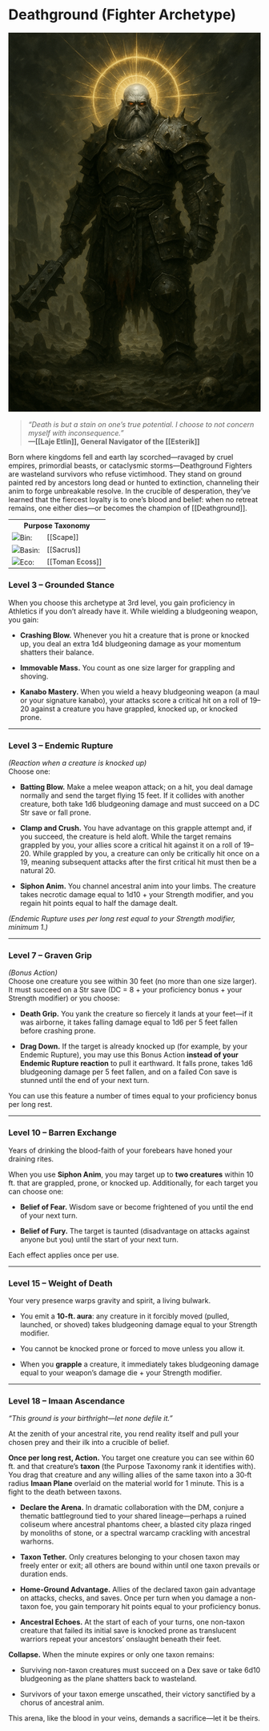 <!-- wiki-header-section:start -->
# Deathground (Fighter Archetype)

<img src="wiki_images/Deathground (Fighter Archetype).png"><i></i></img>

> _“Death is but a stain on one’s true potential. I choose to not concern myself with inconsequence.”_ <br>
> **—[[Laje Etlin]], General Navigator of the [[Esterik]]** <br>

Born where kingdoms fell and earth lay scorched—ravaged by cruel empires, primordial beasts, or cataclysmic storms—Deathground Fighters are wasteland survivors who refuse victimhood. They stand on ground painted red by ancestors long dead or hunted to extinction, channeling their anim to forge unbreakable resolve. In the crucible of desperation, they’ve learned that the fiercest loyalty is to one’s blood and belief: when no retreat remains, one either dies—or becomes the champion of [[Deathground]].
<!-- wiki-header-section:end -->

<!-- taxonomy-table-section:start -->
<div class="taxonomy-table">
  <table>
    <tr>
      <th colspan="3">Purpose Taxonomy</th>
    </tr>
    <tr>
      <td class="taxon-label"><img src="../svg/bin.svg" class="taxon-icon">Bin:</td>
      <td class="taxon-content" colspan="2">[[Scape]]</td>
    </tr>
    <tr>
      <td class="taxon-label"><img src="../svg/basin.svg" class="taxon-icon">Basin:</td>
      <td class="taxon-content" colspan="2">[[Sacrus]]</td>
    </tr>
    <tr>
      <td class="taxon-label"><img src="../svg/eco.svg" class="taxon-icon">Eco:</td>
      <td class="taxon-content" colspan="2">[[Toman Ecoss]]</td>
    </tr>
  </table>
</div>
<!-- taxonomy-table-section:end -->



### **Level 3 – Grounded Stance**

When you choose this archetype at 3rd level, you gain proficiency in Athletics if you don’t already have it. While wielding a bludgeoning weapon, you gain:

- **Crashing Blow.** Whenever you hit a creature that is prone or knocked up, you deal an extra 1d4 bludgeoning damage as your momentum shatters their balance.
    
- **Immovable Mass.** You count as one size larger for grappling and shoving.
    
- **Kanabo Mastery.** When you wield a heavy bludgeoning weapon (a maul or your signature kanabo), your attacks score a critical hit on a roll of 19–20 against a creature you have grappled, knocked up, or knocked prone.
    

---

### **Level 3 – Endemic Rupture**

_(Reaction when a creature is knocked up)_  
Choose one:

- **Batting Blow.** Make a melee weapon attack; on a hit, you deal damage normally and send the target flying 15 feet. If it collides with another creature, both take 1d6 bludgeoning damage and must succeed on a DC Str save or fall prone.
    
- **Clamp and Crush.** You have advantage on this grapple attempt and, if you succeed, the creature is held aloft. While the target remains grappled by you, your allies score a critical hit against it on a roll of 19–20. While grappled by you, a creature can only be critically hit once on a 19, meaning subsequent attacks after the first critical hit must then be a natural 20. 
    
- **Siphon Anim.** You channel ancestral anim into your limbs. The creature takes necrotic damage equal to 1d10 + your Strength modifier, and you regain hit points equal to half the damage dealt.
    

_(Endemic Rupture uses per long rest equal to your Strength modifier, minimum 1.)_

---

### **Level 7 – Graven Grip**

_(Bonus Action)_  
Choose one creature you see within 30 feet (no more than one size larger). It must succeed on a Str save (DC = 8 + your proficiency bonus + your Strength modifier) or you choose:

- **Death Grip.** You yank the creature so fiercely it lands at your feet—if it was airborne, it takes falling damage equal to 1d6 per 5 feet fallen before crashing prone.
    
- **Drag Down.** If the target is already knocked up (for example, by your Endemic Rupture), you may use this Bonus Action **instead of your Endemic Rupture reaction** to pull it earthward. It falls prone, takes 1d6 bludgeoning damage per 5 feet fallen, and on a failed Con save is stunned until the end of your next turn.
    

You can use this feature a number of times equal to your proficiency bonus per long rest.

---

### **Level 10 – Barren Exchange**

Years of drinking the blood-faith of your forebears have honed your draining rites.

When you use **Siphon Anim**, you may target up to **two creatures** within 10 ft. that are grappled, prone, or knocked up. Additionally, for each target you can choose one:

- **Belief of Fear.** Wisdom save or become frightened of you until the end of your next turn.
    
- **Belief of Fury.** The target is taunted (disadvantage on attacks against anyone but you) until the start of your next turn.
    

Each effect applies once per use.

---

### **Level 15 – Weight of Death**

Your very presence warps gravity and spirit, a living bulwark.

- You emit a **10-ft. aura**: any creature in it forcibly moved (pulled, launched, or shoved) takes bludgeoning damage equal to your Strength modifier.
    
- You cannot be knocked prone or forced to move unless you allow it.
    
- When you **grapple** a creature, it immediately takes bludgeoning damage equal to your weapon’s damage die + your Strength modifier.
    

---

### **Level 18 – Imaan Ascendance**

_“This ground is your birthright—let none defile it.”_

At the zenith of your ancestral rite, you rend reality itself and pull your chosen prey and their ilk into a crucible of belief.

**Once per long rest, Action.** You target one creature you can see within 60 ft. and that creature’s **taxon** (the Purpose Taxonomy rank it identifies with). You drag that creature and any willing allies of the same taxon into a 30‑ft radius **Imaan Plane** overlaid on the material world for 1 minute. This is a fight to the death between taxons.

- **Declare the Arena.** In dramatic collaboration with the DM, conjure a thematic battleground tied to your shared lineage—perhaps a ruined coliseum where ancestral phantoms cheer, a blasted city plaza ringed by monoliths of stone, or a spectral warcamp crackling with ancestral warhorns.
    
- **Taxon Tether.** Only creatures belonging to your chosen taxon may freely enter or exit; all others are bound within until one taxon prevails or duration ends.
    
- **Home-Ground Advantage.** Allies of the declared taxon gain advantage on attacks, checks, and saves. Once per turn when you damage a non-taxon foe, you gain temporary hit points equal to your proficiency bonus.
    
- **Ancestral Echoes.** At the start of each of your turns, one non-taxon creature that failed its initial save is knocked prone as translucent warriors repeat your ancestors’ onslaught beneath their feet.
    

**Collapse.** When the minute expires or only one taxon remains:

- Surviving non-taxon creatures must succeed on a Dex save or take 6d10 bludgeoning as the plane shatters back to wasteland.
    
- Survivors of your taxon emerge unscathed, their victory sanctified by a chorus of ancestral anim.
    

This arena, like the blood in your veins, demands a sacrifice—let it be theirs.


<!-- not-for-live-publishing:start -->
<!--
# Balancing Analysis

Great, I’ll analyze the Deathground Fighter subclass with a focus on action economy, damage throughput, and tactical efficiency—especially in outnumbered encounters. I’ll evaluate each level’s feature for power pacing, bonus action/reaction saturation, and potential ability conflicts, while honoring the mechanics and style you’ve crafted. I’ll report back with a breakdown and concrete feedback on each feature’s mechanical footprint.

# Balancing the **Deathground** Fighter Subclass

## Action Economy Considerations

**Level 3 – Grounded Stance & Endemic Rupture:** At 3rd level, the subclass introduces **Endemic Rupture** as an **Action** with a built-in follow-up **Reaction**, plus several passive bonuses from **Grounded Stance**. This is a lot of action economy use early on, so it’s important to ensure it’s not too **overloaded**:

- **Action + Reaction Combo:** Using Endemic Rupture lets the fighter spend their Action to launch an enemy (`knocked up`) and then **immediately use their Reaction** for a follow-up (**Batting Blow**, **Clamp and Crush**, or **Siphon Anim**). This effectively gives a 3rd-level fighter an **extra attack/effect** in the same round (via Reaction). It’s powerful, but it’s **gated by limited uses** (uses per long rest equal to Strength mod) and a saving throw. If the enemy passes the Strength save, the fighter’s action is essentially wasted – a significant risk balancing the reward.
    
    - **Rules for Reaction on Your Turn:** Using a Reaction on your own turn is **unusual but rules-legal** (e.g. you can **Reaction** to your own trigger). The subclass explicitly allows it when you knock a creature up. The cost is that you **lose your Reaction** for the rest of the round (so no opportunity attacks or other reactions until your next turn). In fights where you’re outnumbered, you’ll have to weigh using your Reaction for **Endemic Rupture** combos vs. saving it for opportunity attacks on enemies moving past you. This trade-off actually helps balance the action economy – you get a potent combo on your turn, but give up possible off-turn actions.
        
    - **Bonus Action:** At 3rd level, there’s **no subclass feature using your Bonus Action** yet. This means a Deathground Fighter can still use things like Second Wind (or an off-hand attack, etc.) normally. No conflict here. The **Grounded Stance** bonuses (extra damage die, improved crit range, count as larger for grapples) are **passive** and don’t consume actions.
        
- **Action Surge Interaction:** As a fighter, you have Action Surge (1/short rest at these levels). A big question is whether Action Surge lets you **double up** on these combos in one turn. You _can_ Action Surge after using Endemic Rupture. For example, you could: Action (Endemic Rupture + Reaction follow-up), then Action Surge for additional weapon attacks. This yields a very high burst damage/CC round, but remember you still only have one Reaction per round – you **cannot** do a second Reaction during the Action Surge action. In playtest, this is strong but seems **within reason for a limited resource**. Fighters are known for big nova rounds with Action Surge, and here the combo is comparable: a fighter with a greatsword at level 3 could Action Surge for 2 attacks (~20 damage if both hit). With Endemic Rupture, you might deal a similar ~15–20 damage (1d8+Str + a weapon hit + maybe collision) plus inflict prone/knockback. It’s potent, but uses one of your per-day Endemic charges.
    
- **“Forgo this reaction” Clarification (Level 7 preview):** You’ll notice the text “_if it’s already knocked up, you forgo this reaction to pull it earthward_” under **Graven Grip**. This implies that at 7th level, when you gain the **Bonus Action** Graven Grip, you **must choose** between using your **Reaction from Endemic Rupture** or using your **Bonus Action Drag Down** on a knocked-up target. In other words, you **can’t slam the same creature twice** in one sequence. This is a crucial balancing element for action economy: it prevents a scenario like “Action knocks them up, Reaction bats them, _then_ Bonus Action slams them again.” So one piece of feedback is to **make this clear in the wording**. For example, Graven Grip (Drag Down) might say: “_If the target is already knocked up (for example, by your Endemic Rupture), you can use your Bonus Action **instead of your Endemic Rupture reaction** to pull it earthward…_”. This clarity will ensure players know they can’t double-dip on the same trigger.
    

**Level 7 – Graven Grip:** At 7th level, you introduce a **Bonus Action** feature (Graven Grip), while still potentially using the Reaction from Endemic Rupture. This means by level 7 a fighter could, in one turn, use **Action + Bonus + Reaction** if circumstances allow – a heavy action economy load, but again limited by resources and triggers:

- **Bonus Action Pull (Death Grip):** This is a ranged control move (30 ft range) that forces a Strength save or drags a creature to your feet **and knocks it prone**. No damage on the pull itself, just positioning and the prone condition. Using your Bonus Action for control is a great idea to let the fighter engage multiple foes when outnumbered. It competes with other Bonus Action uses (Second Wind, Polearm Master attacks, etc.), but by level 7 many fighters don’t have a constant BA attack unless they multiclass or take certain feats. So it gives them a compelling use of the Bonus Action without overcrowding it. **Action economy is still okay here** – you generally won’t have another subclass BA option, so Graven Grip slots in nicely.
    
- **Combo with Endemic Rupture:** Here’s a likely combo at 7: **Action** to Endemic Rupture one enemy (knock it up), then **Bonus Action** Graven Grip on _another_ enemy to yank it prone, and **Reaction** (from Endemic) to follow-up on the first enemy. This means in one round you’ve potentially disabled two foes (one launched and smacked, another dragged prone). That’s strong, but note the constraints: you needed to have multiple enemies within 10 ft and 30 ft, you needed one to fail a Strength save to be knocked up and the other to fail to be pulled, and you expended **two limited resources** (one Endemic use and one Graven Grip use). Given the subclass’s theme of excelling when outnumbered, this **feels appropriate** – it’s doing the job it’s meant to do, using resources efficiently to control a crowd. Just be aware as a DM/player that it’s a lot happening on one turn. You might want to ensure other players aren’t feeling overshadowed by this burst of control; but since you can’t do it every round (limited uses per long rest), it should balance out over an adventuring day.
    
- **Reaction Timing with Drag Down:** If you choose to use **Drag Down** (the Graven Grip option that slams a knocked-up enemy down), you’ll typically do it _instead_ of using your Endemic Rupture reaction options. This uses your Bonus Action rather than Reaction, which interestingly **frees up your Reaction** for other things until the end of the round. In effect, Drag Down shifts the follow-up attack/heal into a Bonus Action and trades some damage for a **stronger condition** (prone + falling damage + potential stun). This is a good trade-off: the stun (if they fail Con) is powerful, so it costing your Bonus Action and two saving throws (Str then Con) feels fair. Also, because you “forgo the Reaction,” you could still have your Reaction later in the round (for an opportunity attack on a different enemy, for example). This is a neat bit of action economy tech – it encourages strategic thinking (do I want extra damage now, or do I want to potentially stun but use my Bonus Action and leave my Reaction open?). **No adjustments seem needed** here beyond clarifying the intent, as it’s a balanced choice for the player to make.
    

**Higher Levels:** By level 10 and 15, the subclass doesn’t add new competing action types (no new Reaction or Bonus features beyond what you have), it mainly **enhances existing abilities**:

- Level 10’s **Barren Exchange** improves the **Reaction** option _Siphon Anim_ (allowing two targets), but it doesn’t add a second Reaction. You still only ever get one Reaction per round. So action economy remains the same; you just get **more value** out of that one Reaction at level 10+. (Targeting two creatures with one Reaction is fine because it’s a single feature use.)
    
- Level 15’s **Weight of Death** is entirely passive bonuses (a damage aura, immunity to being moved/proned, and extra damage on grapples). These **do not consume any actions** – they just modify outcomes of things you’re already doing (grappling, standing your ground, etc.). So no action economy concern there.
    
- Level 18’s **Imaan Ascendance** is a **huge power** but costs one **Action** (and 1/long rest). It essentially kicks off a special battle scenario, but once active, combat actions proceed normally under the new rules. Importantly, using this does take your full Action that turn (like casting a powerful spell), so you wouldn’t be making attacks on the same turn – that’s a fair cost for such a game-changing effect. It doesn’t give you extra actions; it warps the battlefield instead. So while it’s powerful, it’s not overloading your action economy beyond that initial investment.
    

**Summary of Action Economy:** Overall, the subclass uses **every part of the action economy**: Actions (for big moves), Bonus Actions (for additional control at 7+), and Reactions (for follow-ups). This is great for an active, tactical playstyle, but it requires some **careful balancing**:

- At low levels, getting an Action+Reaction in one turn is strong, but the limitation on uses and need for a failed save keep it in check.
    
- By mid-levels, doing all three (Action+BA+Reaction) is possible in one round, but only by expending resources that are **limited per long rest**. This front-loads the fighter’s impact in a few key rounds rather than every round.
    
- It’s comparable to a Battlemaster fighter who might Action Surge and spend multiple superiority dice in one round – big nova rounds followed by calmer ones. The Deathground Fighter’s baseline round (when not using special features) will be more like a normal fighter (just with some extra damage from Crashing Blow or a prone enemy), so it’s really those feature-usage rounds that spike in complexity and power.
    

**Recommendation:** Be sure to playtest how a turn feels when the fighter unleashes **both Endemic Rupture and Graven Grip** in the same turn. If it ever feels too overwhelming at the table (for the player or DM), consider spacing them (e.g. Endemic Rupture could have been once per short rest instead, to reduce frequency, or Graven Grip as an Action instead of Bonus). **Currently, however, it looks manageable** given the campaign’s high-power nature, as long as everyone knows these combos use resources and can’t be done every single round.

## Damage Output and Scaling

Let’s evaluate the **damage numbers** at each stage and see if they’re balanced compared to standard fighter abilities. The goal is to ensure the subclass isn’t over or under-tuned in raw damage, considering it also brings control effects:

**Grounded Stance (Level 3) – _Crashing Blow & Kanabo Mastery_:** These give small damage boosts and crit benefits that scale with your base attacks:

- **Crashing Blow:** +1d4 bludgeoning damage whenever you hit a creature that is **prone or “knocked up.”** In tier 1 (levels 3–4), this is roughly +2.5 damage on a hit – a nice little bump, but only if you set up the condition. For comparison, the **Hunter’s Mark** spell at level 1 adds +1d6 (~3.5) to each hit, and many melee Rangers use that consistently. **Crashing Blow is a bit weaker per hit** than Hunter’s Mark, and you won’t have it on _every_ hit (only after you knock the enemy down or up). So this extra damage feels fair. It rewards you for playing into the subclass’s tactic (use your strength to prone or launch foes). As you level and make multiple attacks per round, this 1d4 per hit can add up, but it stays a modest bonus. For example, at level 11 a fighter has 3 attacks; if all are against a prone target, that’s an extra ~7.5 damage per round – significant but not game-breaking at that level (where enemies might have 100+ HP).
    
    - **Potential Adjustment:** If anything, some DMs allow that 1d4 to scale at later tiers (e.g. to 1d6 at level 10 or 11, 1d8 at level 15+) to keep it relevant. But given you add so many other damage sources later (grappling damage at 15, etc.), it’s **probably fine to leave as 1d4**. It ensures the subclass isn’t identified purely for its damage boost.
        
- **Kanabo Mastery (19–20 crit range vs controlled targets):** This is essentially the **Champion fighter’s Improved Critical**, but _conditional_. Champions get 19–20 crit on all attacks; you get it only against targets you’ve **grappled, knocked prone, or knocked up**. In practice, if you’re doing your thing, most tough enemies you focus on will end up in one of those states, so you’ll often benefit from the expanded crit range. It’s strong, but not absurd:
    
    - At level 3, critting on 19–20 doubles your crit chance from 5% to 10% (if the condition is met). This is nice with a big weapon (crits add dice), but it’s still luck-based and not guaranteed each fight.
        
    - Importantly, you **don’t have extra attack yet at 3**, so it’s only one swing per round that might crit. Champion fighters get this too at 3 and it’s considered a mild benefit overall.
        
    - As you level up, combining this with advantage (from enemies being prone or otherwise) can fish for crits more reliably. For example, by mid-levels you might grapple+shove a big foe, then unload attacks with advantage **and** 19–20 crit range. The math of crit fishing: with advantage and a 19–20 range, you have roughly a 19% chance to crit on each attack. That’s high, but that requires set-up each time (using some of your attacks to prone them first). It creates a high-risk/high-reward playstyle. We’d consider this balanced, since other subclasses like Samurai or Champion can achieve similar high crit scenarios (Samurai can get advantage at will, Champion has 18–20 range at level 15, etc.).
        
    - **No change needed** here; it fits the theme and is a fair trade-off (conditional for a benefit that another subclass gets unconditionally).
        

**Endemic Rupture (Level 3) – _Damage vs Battlemaster_:** Endemic Rupture’s damage has a few components:

- **Initial hit:** 1d8 + Strength mod bludgeoning if the target fails the STR save. (No damage on a success, presumably.) At level 3 with, say, +3 STR mod, that’s ~7 average damage. That’s about the same as a one-handed weapon hit, or a bit less than a greatsword hit. Not very high on its own.
    
- **Reaction follow-up:**
    
    - _Batting Blow:_ a full weapon attack (e.g. a maul 2d6+STR, ~10–12 damage on hit) **+** an extra 1d6 (3–4 damage) if you collide with another creature. So if you hit, that could be ~15 damage, plus a secondary target taking 1d6 (3 avg) and possibly falling prone. This is the highest-damage option but requires an attack roll and situational positioning (another enemy to collide with). Total potential from the whole Endemic+Batting sequence is roughly 1d8+1d6+weapon damage ≈ 20 damage on average if everything lands.
        
    - _Clamp and Crush:_ no direct damage on the reaction, just a grapple (with advantage on the check). This sacrifices damage for control. At level 3, grappling a foe you launched is mostly for style/control – and to set up that foe for you or an ally to whack next turn with advantage (if you then knock them prone). **This option actually reduces your damage output** in favor of battlefield control, which is a balancing factor. It’s good design that not every reaction choice is about stacking damage; some are strategic.
        
    - _Siphon Anim:_ deals 1d10 + STR necrotic (~8–9 avg) and heals you for half that (~4 hp). This plus the initial 1d8 means about 15 damage total and you heal ~4. Compared to Batting, it’s slightly less damage (and no second target hit), but you get some self-sustain. The healing at low levels is modest, but it can keep you going in a tight solo fight.
        

**Is this too much damage at level 3?** It’s front-loaded, but uses-per-day limit it. Consider a Level 3 Battlemaster as a benchmark:

- A Battlemaster could use a maneuver like **Trip Attack** on a hit: they deal weapon damage (~10) + 1d8 (~4.5) and potentially knock prone (STR save negates prone but not damage). If they Action Surge, they can do that twice in one round. They have 4 superiority dice per short rest.
    
- The Deathground fighter using Endemic Rupture (with Batting Blow) in one round might do ~20 damage and prone two enemies (primary knocked prone by collision Dex fail, secondary automatically prone from being hit by a flying body). But then they have used 1 of maybe 3 Endemic uses for the whole day.
    
- In **sustained fights**, the Battlemaster can often output more total damage (they can maneuver on several attacks, and still make a weapon attack as their action each turn). The Deathground fighter’s big combo replaces their usual Attack action for that turn – meaning if the save is **made by the enemy, you deal 0 damage** with your action. That swinginess is a built-in balancer.
    

Given these comparisons, the **damage at level 3-4 seems high but within acceptable bounds** for a nova and considering the resource constraints. The key is that it’s not every round; in rounds you don’t use Endemic Rupture, you’re just a fighter with a maul doing ~10 damage on a hit (plus maybe +1d4 if you managed to prone the target). That’s pretty normal.

**Scaling of Endemic Rupture:** Notably, the 1d8 and 1d10 damage dice **do not scale** as you level up. By the time you’re level 11+, an extra d8 is small potatoes. This is okay, because by then the feature’s primary purpose is **control** (launching and enabling your other abilities) rather than raw damage. Your weapon attacks will far outpace 1d8 damage. And at level 10, Siphon Anim can hit two targets (so 2×(1d10+STR) = roughly 18–20 damage total across two creatures, healing you for half of each). Even at high level, 2d10 extra damage in a round is nice but not huge; it’s the **rider effects** (healing, fear/taunt debuffs from Barren Exchange) that keep it relevant. This is a common design in 5e: a subclass feature might deal fixed damage, but its utility and secondary effects keep it worthwhile at higher levels.

- **Possible Concern:** If you find that at higher levels Endemic Rupture’s damage is too _weak_ to bother using (because a fighter’s multi-attack could simply deal more), you might consider a small scale-up. For example, some DMs might let the **launch damage** increase to 2d8 at level 11, 3d8 at level 17 (similar to cantrip scaling or Battlemaster superiority dice that go up to d10/d12). However, be cautious: increasing the damage makes the whole combo even more bursty. Since your campaign is high-powered anyway, it might not break anything, but it’s not strictly necessary. The feature is already mainly balanced around its control use.
    

**Graven Grip (Level 7) – _Damage and Stun:_** Graven Grip’s **Death Grip** option does no damage, just pulls and knocks prone. **Drag Down**, however, introduces falling damage and a stun chance:

- The falling damage is **1d6 per 5 feet fallen**. If you knocked someone 10 ft in the air with Endemic Rupture, Drag Down would slam them for 2d6 damage. If it was 15 ft, 3d6, etc. Typically, Endemic Rupture doesn’t specify how high the target is launched (“into the air” is vague), but it’s reasonable to assume about 10 feet up (since the reaction window implies they haven’t come down yet). So figure on **2d6 (~7 average)** damage from Drag Down, in addition to the 1d8 from launching them. That’s roughly equal to the Batting Blow’s collision damage approach.
    
- The big payoff of Drag Down is **potentially stunning the target** (Con save or stunned until end of your next turn). Stun is an extremely powerful condition – it denies the enemy their action and gives advantage to all attacks against them. Normally, only monks and a few high-level spells inflict stun like this. Your subclass gets it at 7, but with two caveats: **(1)** It requires two failed saves (Strength to get pulled down _and_ Con to be stunned), and **(2)** you must spend one of your limited Graven Grip uses _and_ have set the enemy up by knocking them into the air first. Considering those hurdles, it’s a fair trade.
    
    - _Comparative note:_ A 7th-level monk might use 2 Ki points in a round to Flurry and attempt two Stunning Strikes (two Con saves on two hits). The Deathground fighter might use one Endemic charge and one Graven Grip charge to similarly take an enemy out for a round. The resources are different (monk’s refresh on short rest, yours on long rest mostly), but the balance isn’t far off. If anything, the fighter’s stun combo deals more upfront damage, whereas the monk’s is attached to their regular attack damage. Both are strong in different ways.
        
- **No direct damage on pull:** We should note Death Grip (the pull to your feet) doesn’t deal damage even if the creature is yanked from a height. It just says if airborne, you slam them down _knocking them prone_, but no extra d6s. That’s fine – the prone itself is the benefit. If you wanted to be super granular, you could imagine a flying creature pulled 30 ft down taking some fall damage, but most DMs would treat “slam prone” as the effect and not stack additional falling damage beyond Drag Down’s explicit case. It’s likely a design choice to keep Death Grip purely about positioning/terrain control and Drag Down for damage+stun.
    

**Barren Exchange (Level 10) – _Siphon Anim Upgrade:_** At 10th level, the damage from **Siphon Anim** effectively **doubles**, since you can target two creatures. If two valid targets (grappled, prone, or knocked up and within 10 feet) are available, you deal **1d10+STR to each**. That could be ~9 damage to each (18 total) and you heal for half of each (so roughly 4+4 = 8 HP healed). In a chaotic melee with many foes, this is a strong swing – hurting two enemies and sustaining yourself. However, it’s still gated by the Reaction (so you do this instead of any other reaction that round) and by having set-up on those two enemies.

- This scaling is **appropriate**. At level 10, fighters getting multi-attack (3 attacks at level 11) means their baseline damage per round is high. A single 1d10 extra isn’t huge, so allowing it to hit two foes keeps the feature impactful. The added **debuffs** (fear or “taunt”) are short (one round) crowd-control effects that don’t stack damage but emphasize survivability (frightened enemies might not approach, taunted ones will focus you and have disadvantage if they swing at others). Those riders align with the subclass goal – controlling the battlefield and drawing aggro to the durable fighter. They are powerful in context but fleeting. A one-round **frighten** at level 10 is fine (many spells do much worse by that level), and a one-round **taunt** is essentially a limited mark (similar to the Cavalier’s mark ability, which imposes disadvantage if enemies attack others). So the numbers here (1d10 damage twice, short fear/taunt save) are balanced.
    
- **Self-Healing Total:** By level 10+, you might have STR 20, so Siphon Anim is 1d10+5 per target. If you hit two, and roll decently, you might heal on the order of 10 HP (half of ~20 total damage). This is a nice perk but not game-breaking; it’s on par with a fighter’s Second Wind (which at level 10 would heal 1d10+10 ~ average 15 once per short rest). You can do Siphon multiple times per long rest (as many Endemic uses as you have). If STR 20, you have 5 uses per long rest. If you devoted all of them to Siphon (and always had two targets, which is unlikely every time), you’d heal maybe ~50 HP _over the course of an adventuring day_. That’s roughly an extra Second Wind or two spread out – definitely **helpful for survivability**, but not enough to make you unkillable. So the healing/damage output is **reasonable**.
    

**Weight of Death (Level 15) – _Aura and Grapple Damage:_** At level 15, the subclass gets a moderate damage boost and mitigation via features:

- **Gravity Aura (10-ft):** Enemies in your 10-ft aura that are **forcibly moved** (pulled, pushed, launched) take damage equal to your STR mod. At level 15, STR mod is likely +5 (assuming 20 STR). This is a flat 5 damage whenever you or others shove someone around you. It’s a small automatic chip damage. It will mostly apply when _you_ use your own features (since you’ll be the one knocking enemies around), effectively adding +5 to things like Endemic Rupture’s launch or Graven Grip’s yank. For example, if you launch someone with Endemic Rupture while they’re in your aura, they’d take the 1d8+STR from Rupture plus 5 more from the aura. If you Batting Blow someone 15 ft, they took normal damage plus 5 (start in aura, then flung out). It’s minor, but adds up over a big brawl where multiple foes might be moving around. Importantly, this can only happen **once per forced movement instance**, and many enemies might not be moved at all in a round. So it’s situational. This 5 damage might apply to multiple enemies if, say, a spell pushes a bunch of them within your aura (each would take 5). But again, by level 15, dealing 5 automatic damage is not massive – it’s more of a flavor/flair effect to highlight your “weight” on the battlefield. No balance issues here; if anything, it’s a ribbon with occasional impact.
    
- **Grapple Damage:** When you **grapple a creature**, it immediately takes bludgeoning damage equal to your **weapon’s damage die + STR mod**. This effectively turns your grapple attempt into a kind of “mini-attack.” For example, with a maul (2d6 damage die) and STR 20, that’s 2d6+5 damage (avg ~12) dealt on a successful grapple. This is a significant buff to grappling, because normally grappling doesn’t harm the target, it just restrains their movement. Now you **aren’t sacrificing damage for a grapple** – you’re getting both. In fact, you could even argue it’s a bonus action-like effect folded into the Attack action: one of your attacks can both hurt and grab the foe.
    
    - Let’s compare: At level 15, a fighter usually has 3 attacks (Extra Attack (2) at 11, plus possibly hasted or something but let’s say 3 base). If all you did was swing your maul thrice, you’d deal ~3×(2d6+5) = ~3×12 = 36 damage on average in a round (not counting crits or other boosts). If you instead **grapple** as one of those attacks, under this feature you’d deal ~12 damage _and_ impose the grapple. Then you still have two attacks left to hit the now-grappled (and possibly prone) target for ~12 each. Total ~36 damage plus the target can’t move. So you basically lost nothing damage-wise by substituting a grapple for one attack. That is, indeed, a **straight upgrade** to your DPR (damage per round) when employing grapples. It encourages the intended playstyle (grab enemies!).
        
    - **Is it too much?** At 15th level, dealing ~12 damage is what one attack already does. So you haven’t exceeded typical fighter damage, you’ve just **shifted it** into a different kind of action. In fact, if you then _also_ shove the target prone (with another attack), that shove itself deals no damage – but you already dealt damage on the grapple, so across the two special attacks (grapple + shove) you dealt about the same as two normal hits (~12 for grapple, 0 for shove vs ~12+12 for two hits). The difference is now the target is prone and restrained from moving, giving you an advantage on the third attack (and your allies get advantages, etc.). This seems fair and actually necessary to ensure at high levels you’re not gimping your damage output by choosing to grapple. It keeps the subclass competitive.
        
    - If anything, one might argue this feature makes grappling strictly superior to a normal attack in many cases (because it does damage _and_ controls). But remember: Grapple checks use Athletics vs the target’s Athletics/Acrobatics, which sometimes is harder to succeed than an attack roll (depending on enemy). High-level monsters often have **Legendary Resistances or high Athletics/Acrobatics** (think of a dragon’s contest or a giant’s strength). You might fail the grapple attempt and then you’ve lost one of your three attacks with no damage to show. So it’s not automatic damage like an attack roll would be on a hit; it has a chance to fail. The guaranteed damage only happens _if you succeed_. In that sense, it’s balanced against a normal attack which might hit or miss.
        
    - **Two-handed weapon vs Grappling:** One thing to note (not exactly “damage” but related): To grapple, you need at least one free hand. Your subclass is clearly themed around a heavy two-handed weapon (kanabo/maul). So how do you grapple while wielding it? Typically, a fighter would have to **drop or stow** their weapon to grab someone. This could be a bit awkward in play: you might drop your kanabo (free object interaction) at your feet, use both hands to grab two enemies (if you try to grapple two targets in one turn using Extra Attack), and then perhaps kick your weapon up or pick it next round. Some DMs hand-wave this or allow you to hold the weapon in one hand for a moment (though a maul normally can’t be wielded in one hand effectively). Since you specifically call the weapon your “signature kanabo,” it might be worth a small note in the subclass description that the fighter has learned to **grapple even while holding their weapon** (perhaps slinging it momentarily or using it as leverage). It’s mostly a flavor concern, but addressing it can prevent table debates about “Do I need a free hand to grapple if my subclass is built for grappling?” Mechanically by rules, you _do_ need a hand free. So just keep it in mind. This isn’t a damage balance issue per se, but it affects how easily you can utilize that grapple damage feature.
        

**Imaan Ascendance (Level 18) – _Big Finish Damage:_** The capstone ability is more about battlefield control and narrative than raw damage, but it does have a **significant damage component**:

- Inside the **Imaan Plane**, the biggest direct buff to damage is “**Home-Ground Advantage**,” granting **advantage on all attacks** for allies of the declared taxon (presumably you and your allies if you chose your own lineage as the favored side). Advantage on every attack for up to 1 minute is huge – effectively a +5 to +10 boost to attack rolls and roughly +**~40%** more DPR for those attacks (because you crit more and miss less). However, this is essentially your **once-per-day ultimate**. It’s comparable to a wizard casting _Holy Weapon_ or _Tenser’s Transformation_ or a Cleric’s _Holy Aura_ – big 1-minute buffs you get at high level. Given the campaign goes beyond 20 and features “elden ring level grandeur,” this seems fitting. Just be aware that this arena effectively makes your party (or at least those sharing your taxon) way stronger for that fight. The balancing factor is that you likely will use it in a climactic encounter where the enemies are also very strong (possibly numerous). Also, the enemies _not_ of that taxon are stuck there to the death, so it’s literally a fight to the finish – a trade-off of risk vs reward.
    
- **Ancestral Echoes (auto-prone):** Each round, one non-taxon enemy that failed the initial save (there must be an initial save to resist being pulled into the Imaan Plane, though it’s not explicitly stated – presumably a Charisma or Wisdom save to not be yanked into a demiplane?) is knocked **prone** automatically. That adds some incidental damage potential because your allies have advantage (which they already did from the aura) and if you’re adjacent, your melee attacks get advantage (redundant with aura) – but also if an enemy is flying, getting knocked prone means they fall (possibly taking some fall damage). It’s more about ensuring at least one enemy is constantly on their back foot (literally). This further cements your superiority in the duel. It’s powerful, but at level 18+ it reads okay, especially since truly powerful foes might have ways to counter or just get back up on their turn (prone is strong but not as brutal as stun or paralyze).
    
- **Collapse – 6d10 bludgeoning:** When the effect ends, any surviving enemies (non-taxon) take a big hit: 6d10 (avg 33) bludgeoning, Dex save for half or avoid. Think of this like the arena itself dealing a finishing blow – it’s akin to a **6th-level spell’s worth of damage** (e.g. _Sunbeam_ or _Disintegrate_ do similar high damage). At level 18, 33 damage is noticeable but not crazy to a boss (it’s like one extra hit from a fighter). It might outright kill any low-level mooks that somehow survived the minute. It’s essentially a cherry on top to ensure foes who ran or tried to hide still get punished. Balanced in context, since again it’s only once per long rest.
    
- **Friendly Side Safety:** Allies of your taxon take no damage from the collapse. So you and your friends are safe. That’s just a narrative reward; no balance issue there.
    

**Overall Damage Output:** Across the subclass, the damage boosts tend to **offset the opportunity cost** of doing crowd-control. This is a key balancing philosophy: if a fighter spends attacks or actions to shove, grapple, or use special maneuvers, they often lose some damage output compared to just attacking. The Deathground features frequently **give damage in addition to control** (e.g. Crashing Blow adds damage when you knock prone, Weight of Death adds damage to grapples, etc.). This ensures the subclass can fulfill its role (locking down multiple enemies) **without falling behind in damage** relative to a straight “just attack” fighter.

From a pure DPR perspective, a Deathground Fighter who uses all options optimally might slightly **out-damage a Battlemaster or Champion** in niche situations (because of extra damage dice and critical hits). But in general:

- **Single-target DPR:** will be similar to a well-built Battlemaster. If the enemy can’t be knocked down or has legendary resistance, you’ll just be whacking it like any fighter.
    
- **Multi-target encounters:** your damage might actually shine more (spreading damage via collision, Siphon hitting two targets, etc.). But spreading damage isn’t always “better” since focusing one target is often ideal. You’re trading some focus-fire damage for **area influence**.
    

Given the campaign’s approach to balance (weaker subclasses get external buffs, etc.), it’s probably acceptable if this subclass does a bit more in its niche. Just keep an eye on any **unintended spikes**:

- For instance, **stacking feats** like **Great Weapon Master** (GWM) with advantage from prone and your crit-fishing could yield massive hits. A 19–20 crit range increases the frequency of GWM’s bonus action attack trigger (on crit or kill). In a 1v20 scenario, you might crit/kill something every round or two, triggering additional attacks. This isn’t inherently broken (that’s how GWM works for any fighter in a horde fight), but your subclass amplifies the conditions that enable it (easy crits, mobs of enemies). So expect a Deathground Fighter with GWM to sometimes do **very high burst damage** in crowds. That might be okay – it’s the fantasy of cutting through hordes on your last stand. But it’s worth noting in playtest to ensure it doesn’t steal the spotlight completely from other PCs.
    

## Resource Management and Frequency

The subclass mostly uses **long rest–limited resources**:

- **Endemic Rupture:** STR mod per long rest (usually 3–5 times a day by mid-levels).
    
- **Graven Grip:** Prof. bonus per long rest (3 times at L7, up to 6 at L17+).
    
- **Imaan Ascendance:** 1 per long rest.
    

This means the Deathground Fighter has a pool of special moves they can pull out in key fights or moments, rather than every single encounter. In a long adventuring day with multiple encounters, they’ll have to budget these abilities.

For example, if there are, say, four combats in a day, the fighter can’t go all-out in each one:

- They might use Endemic Rupture in 3 of them (if STR 18, mod +4) and be out of uses in a final battle if not careful.
    
- Graven Grip maybe 3 times total, which could all be used in one big fight or spread out.
    

This is similar to how a Battlemaster manages superiority dice or a spellcaster manages spell slots. It’s a bit unusual for a fighter to be that resource-dependent (most fighter abilities recharge on short rest or are at-will tactics), but it’s not a bad thing. It actually reins in their nova potential across the whole day.

**Possible Adjustment – Short Rest Recharge:** If you find in play that the fighter either:

- **A:** Blows all their tricks in one fight and feels like a “lion” in the first fight and a “lamb” in the second, or
    
- **B:** Is hesitant to ever use their cool features because they fear not having them later,
    

you might consider allowing **one of the features to recharge on a short rest**. For example, making Endemic Rupture uses refresh on a short rest (like Battlemaster dice do) could let the fighter use it more freely. This would _increase_ their overall daily power, though, so only do this if the campaign pacing supports it (lots of short rests, lots of encounters). The **balance so far is okay** if most fights are big set-piece battles where the fighter is expected to unleash everything. In a campaign with fewer but epic encounters, per-long-rest is fine.

**External Balancing:** As you noted, weaker subclasses are propped up by items or other boons, so if the Deathground Fighter ends up a tad stronger baseline, that’s acceptable. The DM can always give slightly less potent magic items to the fighter or throw slightly tougher mobs at him to compensate, if needed. Conversely, if somehow this subclass underperforms in play (for instance, if every enemy has high Strength and keeps making the saves, nullifying a lot of your kit), the DM might introduce items that impose **disadvantage on enemy Str/Dex saves** or increase the fighter’s Strength beyond 20 to raise the DC. There are knobs to turn.

## Overall Balance and Playstyle Feedback

**Strengths of the Subclass:** It clearly excels in scenarios where the fighter is **surrounded or outnumbered**, just as intended. The toolkit (prone, grapple, area denial, self-healing, fear/taunt, etc.) makes them a **controller/tank** on par with some spellcasters in terms of battlefield shaping. They can lock down big threats (even Huge creatures, thanks to counting as larger) and punish hordes of smaller ones (with collisions and the final arena power). Importantly, they can do this while still dealing solid damage. Many control-focused characters sacrifice damage (e.g. a pure Protection Cavalier or a Control Wizard), but the Deathground Fighter balances both roles by design.

**Potential Weaknesses:** It’s worth noting that the subclass’s efficacy can be swingy:

- **Save Reliance:** Many of your big moves rely on enemy failed saves (Strength save for Rupture and Graven Grip, Con save to stick the stun, Dex saves for collision/prone and the final arena collapse, Wis saves for fear). If you face creatures with great saves or legendary resistances, some of these tools won’t land. For example, a high-level **dragon** (proverbial test case) has legendary resistance, excellent Strength and Con – it might resist being launched or stunned. You _can_ still grapple and shove it prone (because of Immovable Mass letting you grapple Huge monsters, which is awesome and unique!), but the saves for magical effects might often succeed. This is fine because it gives the fighter something to sweat over instead of trivializing every boss. Just keep in mind: in those cases, your damage output reverts to “just a fighter with a big stick” (albeit with crit synergy).
    
    - That said, being able to wrestle a dragon to the ground at all is a _huge narrative win_! Expect those moments to feel epic. Just be ready for DMs to perhaps give legendary creatures a way to shake off a grapple or stand up with half movement (they always can stand with movement, no save needed to end prone on their turn). So bosses will still pose a challenge.
        
- **Team Dynamics:** Because you shine when outnumbered, you might _intentionally seek out_ positions where you’re surrounded. Ensure the player (if it’s not you) and DM are on the same page about the fighter being a durable focal point of enemy attention. The subclass encourages a kind of “anchor” playstyle (Sun Tzu Deathground – fight with back to a wall, no retreat). This likely means the fighter should have strong defenses (high AC from armor, or lots of HP). As a DM, one might throw the fighter a bone by giving them a defensive item or allowing a little higher point-buy for Con, etc., so they can survive being focus-fired by multiple enemies. The subclass does give some tools (taunt to draw attacks, self-heal, temp HP at 18), but between level 3–17, their durability is just like any fighter’s – which is good but not invincible. In a 1v5 scenario, a lone fighter can still get whittled down fast if the dice turn against them. So **watch the durability** in playtests. If they seem to be getting KOd when attempting the heroic 1vX stand, you might scale back enemy damage or bump the fighter’s protection a bit. Conversely, if they’re untouchable (maybe the Owlbear race has extra toughness?), then it’s fine.
    
- **Owlbear Race Synergy:** You mentioned a homebrew Owlbear race for a player using this subclass. Depending on what traits that race has, synergy could amplify the subclass:
    
    - If the Owlbear race is Large or has Powerful Build, it might stack with **Immovable Mass** (though Powerful Build usually affects carry capacity, not grappling size – but if it did, a Large owlbear counting as Huge for grapples is crazy – he could grapple gargantuan creatures!). Probably it just means a Medium Owlbear with Powerful Build still counts as Large for lifting, which combined with Immovable Mass would count as Huge for grappling. That’s something to be aware of: your fighter might be able to grab **truly massive foes**. Balance-wise, grappling something three sizes larger might break verisimilitude, but if it’s epic fantasy and the DM approves, go for it. Mechanically, it’s mostly about preventing escape (most Huge+ monsters still can attack while grappled, you’re not shutting down their offense, just limiting movement).
        
    - If the race has natural weapons or claws, the fighter could still fight while grappling (e.g., hold a foe and claw them). That could make **Clamp and Crush** option more appealing (grapple mid-air, then claw attack next round). This is fine – actually a cool visual – but track the damage to ensure it doesn’t double-stack unfairly. (Using a grapple to set up free advantage claw attacks is the intent, so it should be fine.)
        
    - If the Owlbear has a feature like a **grappling advantage** (some races or feats grant advantage on Athletics checks to grapple) or extra reach, that further cements this combo. It will make the fighter very reliable at executing their moves. That means fewer instances of “wasted action because enemy saved/contested,” which _raises the average power_ of the subclass. It’s not inherently bad, just something to keep in mind. An Owlbear Deathground fighter could be a monster on the battlefield (literally and figuratively!). Likely your campaign has similarly powerful options for others.
        

**Final Thoughts:** You’ve crafted a subclass with a strong identity and dynamic playstyle. The **action economy** usage is on the heavy side (lots of things to do/track, especially at levels 3 and 7 when new options appear), but each has an appropriate cost and limit. Nothing jumps out as completely busting the economy – the Reaction usage is probably the most notable, and we’ve determined it parallels things like Battlemaster’s Reaction maneuvers or a Cavalier’s marking attacks, just used proactively.

In terms of **numbers**, the subclass’s damage additions and DCs seem **balanced for a high-powered game**. The damage boosts compensate for doing tactical moves, and the control effects shine in the intended scenarios. The DC for all your saves is 8 + prof + STR, which will start around 13–14 at level 3 (assuming STR 16–17) and scale to maybe DC 19 or 20 by level 17 (STR 20, prof +6). High-level monsters often have +10 or more on saves, so expect about a 50/50 success at best on those. Lower-level mooks will fail more often, which is perfect (you toss them around like ragdolls). This scaling is standard and **doesn’t need adjustment** unless you notice everything failing or succeeding too often in play.

**No Ability Changes Needed (for now):** Since you asked not to change abilities outright, I haven’t suggested removing anything. All features as written can work – it’s mostly a matter of tuning **damage dice or frequency** if needed:

- If during playtesting you find a particular damage number consistently too high or low, you can tweak the die size (e.g. Batting Blow collision 1d6 could become 1d4 if it’s too much in a big crowd, or Endemic’s 1d8 to 2d6 if it’s too little at high level, etc.). But initially, it’s wise to run with these values; they seem within acceptable ranges.
    
- Keep an eye on **stun** at level 7. If the party has other strong stuns, multiple stuns can trivialize encounters. But since yours is limited and gated by saves, it’ll likely be fine.
    
- The **Imaan Ascendance** is a spectacular capstone. The only balancing consideration there is clarity on the “taxon” mechanics (to ensure the right side gets the advantage – presumably you want _your_ side to have it!). Mechanically, it’s powerful but fitting for a one-time 18th-level ability. The damage from it (6d10 collapse, etc.) is big but appropriate.
    

In summary, **Deathground** is shaping up to be a powerful subclass, but given your campaign context, it doesn’t outright break 5e’s combat economy or damage benchmarks. It _will_ feel strong in its niche (as it should). The main feedback is to maintain clarity in the rules (especially around using Reaction vs Bonus in the same knock-up sequence) and to playtest those intense combo-turns to ensure they feel epic but not confusing.

Feel free to follow up with specific adjustments you’re considering – we can then fine-tune the numbers or wording as needed based on this analysis. The foundation here is solid; now it’s about dialing it in so that the subclass is **enjoyable for the player and balanced for the table**.
-->
<!-- not-for-live-publishing:end -->


